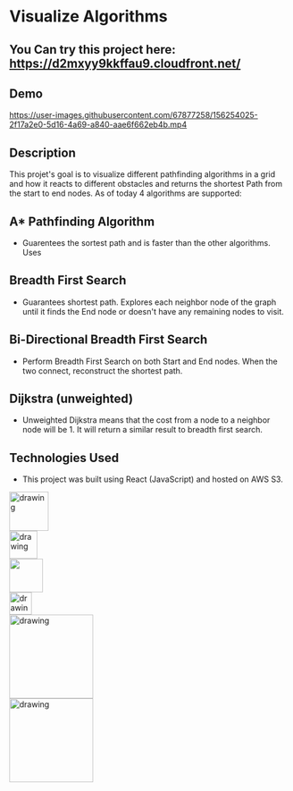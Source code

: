 # Visualize Algorithms
## You Can try this project here: https://d2mxyy9kkffau9.cloudfront.net/
## Demo
https://user-images.githubusercontent.com/67877258/156254025-2f17a2e0-5d16-4a69-a840-aae6f662eb4b.mp4

## Description

This projet's goal is to visualize different pathfinding algorithms in a grid and how it reacts to different obstacles and returns the shortest Path from the start to end nodes.
As of today 4 algorithms are supported:
## A* Pathfinding Algorithm
  * Guarentees the sortest path and is faster than the other algorithms. Uses 
## Breadth First Search
  * Guarantees shortest path. Explores each neighbor node of the graph until it finds the End node or doesn't have any remaining nodes to visit.
## Bi-Directional Breadth First Search
  * Perform Breadth First Search on both Start and End nodes. When the two connect, reconstruct the shortest path.
## Dijkstra (unweighted)
  * Unweighted Dijkstra means that the cost from a node to a neighbor node will be 1. It will return a similar result to breadth first search.

## Technologies Used
* This project was built using React (JavaScript) and hosted on AWS S3.

<div class="row">
<div class="column">
    <img align="left" src="https://upload.wikimedia.org/wikipedia/commons/thumb/a/a7/React-icon.svg/1200px-React-icon.svg.png" alt="drawing" width="70"/>
  </div>
  <div class="column">
    <img align="left" src="https://upload.wikimedia.org/wikipedia/commons/thumb/9/99/Unofficial_JavaScript_logo_2.svg/1200px-Unofficial_JavaScript_logo_2.svg.png" alt="drawing" width="50"/>
  </div>
  <div class="column">
    <img align="left" src="https://upload.wikimedia.org/wikipedia/commons/thumb/6/61/HTML5_logo_and_wordmark.svg/1200px-HTML5_logo_and_wordmark.svg.png" width="60"/>
  </div>
  <div class="column">
    <img align="left" src="https://upload.wikimedia.org/wikipedia/commons/thumb/d/d5/CSS3_logo_and_wordmark.svg/1200px-CSS3_logo_and_wordmark.svg.png" alt="drawing" width="40"/>
  </div>
  <div class="column">
    <img align="left" src="https://miro.medium.com/max/824/1*9RqBEDU9Mbg6XM8O6d7Q9A.png" alt="drawing" width="150"/>
  </div>
 <div class="column">
    <img align="left" src="https://www.cloudsavvyit.com/p/uploads/2019/06/55634f08.png?width=1198&trim=1,1&bg-color=000&pad=1,1" alt="drawing" width="150"/>
  </div>
</div>
